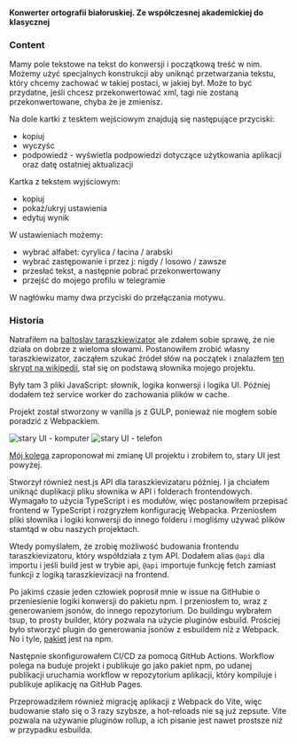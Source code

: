 #### Konwerter ortografii białoruskiej. Ze współczesnej akademickiej do klasycznej

### Content

Mamy pole tekstowe na tekst do konwersji i początkową treść w nim.
Możemy użyć specjalnych konstrukcji
aby uniknąć przetwarzania tekstu, który chcemy zachować w takiej postaci, w jakiej był.
Może to być przydatne, jeśli chcesz przekonwertować xml,
tagi nie zostaną przekonwertowane, chyba że je zmienisz.

Na dole kartki z tesktem wejściowym znajdują się następujące przyciski:
- kopiuj
- wyczyśc
- podpowiedź - wyświetla podpowiedzi dotyczące użytkowania aplikacji oraz datę ostatniej aktualizacji

Kartka z tekstem wyjściowym:
- kopiuj
- pokaż/ukryj ustawienia
- edytuj wynik

W ustawieniach możemy:
- wybrać alfabet: cyrylica / łacina / arabski
- wybrać zastępowanie i przez j: nigdy / losowo / zawsze
- przesłać tekst, a następnie pobrać przekonwertowany
- przejść do mojego profilu w telegramie

W nagłówku mamy dwa przyciski do przełączania motywu.

### Historia

Natrafiłem na [baltoslav taraszkiewizator](https://baltoslav.eu/tar/index.php)
ale zdałem sobie sprawę, że nie działa on dobrze z wieloma słowami. Postanowiłem zrobić własny taraszkiewizator,
zacząłem szukać źródeł słów na początek i znalazłem
[ten skrypt na wikipedii](https://be-tarask.wikipedia.org/wiki/MediaWiki:Gadget-nt.js),
stał się on podstawą słownika mojego projektu.

Były tam 3 pliki JavaScript: słownik, logika konwersji i logika UI.
Później dodałem też service worker do zachowania plików w cache.

Projekt został stworzony w vanilla js z GULP, ponieważ nie mogłem sobie poradzić z Webpackiem.

![stary UI - komputer](@/old-desktop.jpg)
![stary UI - telefon](@/old-mobile.jpg)

[Mój kolega](https://github.com/nopears) zaproponował mi zmianę UI projektu
i zrobiłem to, stary UI jest powyżej.

Stworzył również nest.js API dla taraszkievizataru później.
I ja chciałem uniknąć duplikacji pliku słownika
w API i folderach frontendowych.
Wymagało to użycia TypeScript i es modułów, więc postanowiłem
przepisać frontend w TypeScript i rozgryzłem konfigurację Webpacka.
Przeniosłem pliki słownika i logiki konwersji do innego folderu i
mogliśmy używać plików stamtąd w obu naszych projektach.

Wtedy pomyślałem, że zrobię możliwość budowania
frontendu taraszkievizatoru, który współdziała z tym API.
Dodałem alias `@api` dla importu i jeśli build jest w trybie api,
`@api` importuje funkcję fetch zamiast funkcji z logiką taraszkievizacji
na frontend.

Po jakimś czasie jeden człowiek poprosił mnie w issue na GitHubie
o przeniesienie logiki konwersji do pakietu npm.
I przeniosłem to, wraz z generowaniem jsonów, do innego repozytorium.
Do buildingu wybrałem tsup, to prosty builder, który pozwala na użycie
pluginów esbuild. Prościej było stworzyć plugin do generowania jsonów
z esbuildem niż z Webpack. No i tyle,
[pakiet](https://www.npmjs.com/package/taraskevizer)
jest na npm.

Następnie skonfigurowałem CI/CD za pomocą GitHub Actions.
Workflow polega na buduje projekt i publikuje go jako pakiet npm,
po udanej publikacji uruchamia workflow w repozytorium aplikacji,
który kompiluje i publikuje aplikację na GitHub Pages.

Przeprowadziłem również migrację aplikacji z Webpack do Vite,
więc budowanie stało się o 3 razy szybsze, a hot-reloads nie są już zepsute.
Vite pozwala na używanie pluginów rollup, a ich pisanie
jest nawet prostsze niż w przypadku esbuilda.